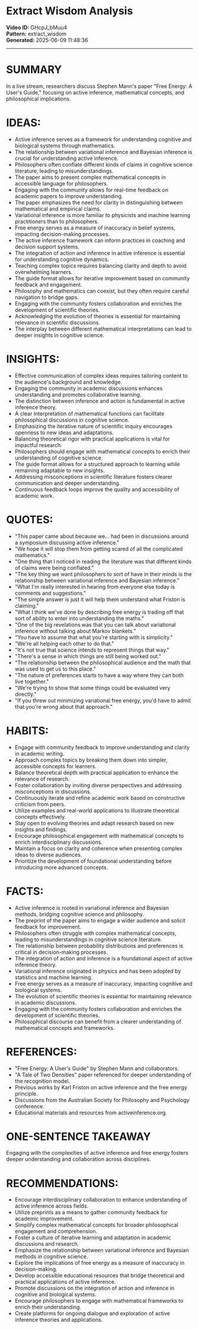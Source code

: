 # Extract Wisdom Analysis

**Video ID:** GHcpJ_bMuu4  
**Pattern:** extract_wisdom  
**Generated:** 2025-06-09 11:48:36  

---

# SUMMARY
In a live stream, researchers discuss Stephen Mann's paper "Free Energy: A User's Guide," focusing on active inference, mathematical concepts, and philosophical implications.

# IDEAS:
- Active inference serves as a framework for understanding cognitive and biological systems through mathematics.
- The relationship between variational inference and Bayesian inference is crucial for understanding active inference.
- Philosophers often conflate different kinds of claims in cognitive science literature, leading to misunderstandings.
- The paper aims to present complex mathematical concepts in accessible language for philosophers.
- Engaging with the community allows for real-time feedback on academic papers to improve understanding.
- The paper emphasizes the need for clarity in distinguishing between mathematical and empirical claims.
- Variational inference is more familiar to physicists and machine learning practitioners than to philosophers.
- Free energy serves as a measure of inaccuracy in belief systems, impacting decision-making processes.
- The active inference framework can inform practices in coaching and decision support systems.
- The integration of action and inference in active inference is essential for understanding cognitive dynamics.
- Teaching complex topics requires balancing clarity and depth to avoid overwhelming learners.
- The guide format allows for iterative improvement based on community feedback and engagement.
- Philosophy and mathematics can coexist, but they often require careful navigation to bridge gaps.
- Engaging with the community fosters collaboration and enriches the development of scientific theories.
- Acknowledging the evolution of theories is essential for maintaining relevance in scientific discussions.
- The interplay between different mathematical interpretations can lead to deeper insights in cognitive science.

# INSIGHTS:
- Effective communication of complex ideas requires tailoring content to the audience's background and knowledge.
- Engaging the community in academic discussions enhances understanding and promotes collaborative learning.
- The distinction between inference and action is fundamental in active inference theory.
- A clear interpretation of mathematical functions can facilitate philosophical discussions in cognitive science.
- Emphasizing the iterative nature of scientific inquiry encourages openness to new ideas and adaptations.
- Balancing theoretical rigor with practical applications is vital for impactful research.
- Philosophers should engage with mathematical concepts to enrich their understanding of cognitive science.
- The guide format allows for a structured approach to learning while remaining adaptable to new insights.
- Addressing misconceptions in scientific literature fosters clearer communication and deeper understanding.
- Continuous feedback loops improve the quality and accessibility of academic work.

# QUOTES:
- "This paper came about because we... had been in discussions around a symposium discussing active inference."
- "We hope it will stop them from getting scared of all the complicated mathematics."
- "One thing that I noticed in reading the literature was that different kinds of claims were being conflated."
- "The key thing we want philosophers to sort of have in their minds is the relationship between variational inference and Bayesian inference."
- "What I'm really interested in hearing from everyone else today is comments and suggestions."
- "The simple answer is just it will help them understand what Friston is claiming."
- "What I think we've done by describing free energy is trading off that sort of ability to enter into understanding the maths."
- "One of the big revelations was that you can talk about variational inference without talking about Markov blankets."
- "You have to assume that what you're starting with is simplicity."
- "We're all helping each other to do that."
- "It's not true that science intends to represent things that way."
- "There's a sense in which things are still being worked out."
- "The relationship between the philosophical audience and the math that was used to get us to this place."
- "The nature of preferences starts to have a way where they can both live together."
- "We're trying to show that some things could be evaluated very directly."
- "If you threw out minimizing variational free energy, you'd have to admit that you're wrong about that approach."

# HABITS:
- Engage with community feedback to improve understanding and clarity in academic writing.
- Approach complex topics by breaking them down into simpler, accessible concepts for learners.
- Balance theoretical depth with practical application to enhance the relevance of research.
- Foster collaboration by inviting diverse perspectives and addressing misconceptions in discussions.
- Continuously iterate and refine academic work based on constructive criticism from peers.
- Utilize examples and real-world applications to illustrate theoretical concepts effectively.
- Stay open to evolving theories and adapt research based on new insights and findings.
- Encourage philosophical engagement with mathematical concepts to enrich interdisciplinary discussions.
- Maintain a focus on clarity and coherence when presenting complex ideas to diverse audiences.
- Prioritize the development of foundational understanding before introducing more advanced concepts.

# FACTS:
- Active inference is rooted in variational inference and Bayesian methods, bridging cognitive science and philosophy.
- The preprint of the paper aims to engage a wider audience and solicit feedback for improvement.
- Philosophers often struggle with complex mathematical concepts, leading to misunderstandings in cognitive science literature.
- The relationship between probability distributions and preferences is critical in decision-making processes.
- The integration of action and inference is a foundational aspect of active inference theory.
- Variational inference originated in physics and has been adopted by statistics and machine learning.
- Free energy serves as a measure of inaccuracy, impacting cognitive and biological systems.
- The evolution of scientific theories is essential for maintaining relevance in academic discussions.
- Engaging with the community fosters collaboration and enriches the development of scientific theories.
- Philosophical discourse can benefit from a clearer understanding of mathematical concepts and frameworks.

# REFERENCES:
- "Free Energy: A User's Guide" by Stephen Mann and collaborators.
- "A Tale of Two Densities" paper referenced for deeper understanding of the recognition model.
- Previous works by Karl Friston on active inference and the free energy principle.
- Discussions from the Australian Society for Philosophy and Psychology conference.
- Educational materials and resources from activeinference.org.

# ONE-SENTENCE TAKEAWAY
Engaging with the complexities of active inference and free energy fosters deeper understanding and collaboration across disciplines.

# RECOMMENDATIONS:
- Encourage interdisciplinary collaboration to enhance understanding of active inference across fields.
- Utilize preprints as a means to gather community feedback for academic improvement.
- Simplify complex mathematical concepts for broader philosophical engagement and comprehension.
- Foster a culture of iterative learning and adaptation in academic discussions and research.
- Emphasize the relationship between variational inference and Bayesian methods in cognitive science.
- Explore the implications of free energy as a measure of inaccuracy in decision-making.
- Develop accessible educational resources that bridge theoretical and practical applications of active inference.
- Promote discussions on the integration of action and inference in cognitive and biological systems.
- Encourage philosophers to engage with mathematical frameworks to enrich their understanding.
- Create platforms for ongoing dialogue and exploration of active inference theories and applications.